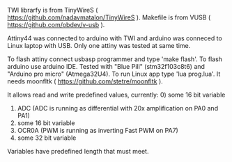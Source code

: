 TWI librarfy is from TinyWireS ( https://github.com/nadavmatalon/TinyWireS ).
Makefile is from VUSB ( https://github.com/obdev/v-usb ).

Attiny44 was connected to arduino with TWI and arduino was conneced to Linux laptop with USB.
Only one attiny was tested at same time.

To flash attiny connect usbasp programmer and type 'make flash'.
To flash arduino use arduino IDE. Tested with "Blue Pill" (stm32f103c8t6) and "Arduino pro micro" (Atmega32U4).
To run Linux app type 'lua prog.lua'. It needs moonfltk ( https://github.com/stetre/moonfltk ).

It allows read and write predefined values, currently:
0) some 16 bit variable
1) ADC (ADC is running as differential with 20x amplification on PA0 and PA1)
2) some 16 bit variable
3) OCR0A (PWM is running as inverting Fast PWM on PA7)
4) some 32 bit variable

Variables have predefined length that must meet. 
